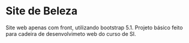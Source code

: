 # Site de Beleza 
Site web apenas com front, utilizando bootstrap 5.1. Projeto básico feito para cadeira de desenvolvimeto web do curso de SI.

